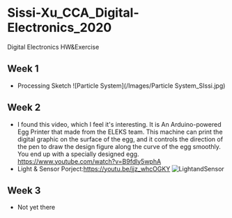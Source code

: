 # Sissi-Xu_CCA_Digital-Electronics_2020
Digital Electronics HW&amp;Exercise


## Week 1
- Processing Sketch
![Particle System](/Images/Particle System_SIssi.jpg)

## Week 2
- I found this video, which I feel it's interesting. It is An Arduino-powered Egg Printer that made from the ELEKS team. This machine can print the digital graphic on the surface of the egg, and it controls the direction of the pen to draw the design figure along the curve of the egg smoothly. You end up with a specially designed egg. https://www.youtube.com/watch?v=B9fdly5wphA
- Light & Sensor Porject:https://youtu.be/jjz_whcOGKY
![LightandSensor](/images/LightandSensor.HEIC)

## Week 3
- Not yet there
